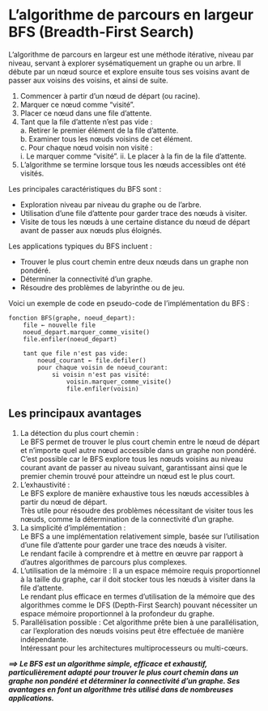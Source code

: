 # **L’algorithme de parcours en largeur BFS (Breadth-First Search)**
L’algorithme de parcours en largeur est une méthode itérative, niveau par niveau, servant à explorer sysématiquement un graphe ou un arbre. Il débute par un nœud source et explore ensuite tous ses voisins avant de passer aux voisins des voisins, et ainsi de suite.

1. Commencer à partir d’un nœud de départ (ou racine).
2. Marquer ce nœud comme “visité”.
3. Placer ce nœud dans une file d’attente.
4. Tant que la file d’attente n’est pas vide :  
   a. Retirer le premier élément de la file d’attente.  
   b. Examiner tous les nœuds voisins de cet élément.  
   c. Pour chaque nœud voisin non visité :  
        i. Le marquer comme “visité”. 
        ii. Le placer à la fin de la file d’attente.  
5. L’algorithme se termine lorsque tous les nœuds accessibles ont été visités.

Les principales caractéristiques du BFS sont :
* Exploration niveau par niveau du graphe ou de l’arbre.
* Utilisation d’une file d’attente pour garder trace des nœuds à visiter.
* Visite de tous les nœuds à une certaine distance du nœud de départ avant de passer aux nœuds plus éloignés.

Les applications typiques du BFS incluent :
* Trouver le plus court chemin entre deux nœuds dans un graphe non pondéré.
* Déterminer la connectivité d’un graphe.
* Résoudre des problèmes de labyrinthe ou de jeu.

Voici un exemple de code en pseudo-code de l’implémentation du BFS :
```ebnf
fonction BFS(graphe, noeud_depart):
    file ← nouvelle file
    noeud_depart.marquer_comme_visite()
    file.enfiler(noeud_depart)
    
    tant que file n'est pas vide:
        noeud_courant ← file.defiler()
        pour chaque voisin de noeud_courant:
            si voisin n'est pas visité:
                voisin.marquer_comme_visite()
                file.enfiler(voisin)
```
## **Les principaux avantages**
1. La détection du plus court chemin :  
    Le BFS permet de trouver le plus court chemin entre le nœud de départ et n’importe quel autre nœud accessible dans un graphe non pondéré.  
    C’est possible car le BFS explore tous les nœuds voisins au niveau courant avant de passer au niveau suivant, garantissant ainsi que le premier chemin trouvé pour atteindre un nœud est le plus court.
1. L’exhaustivité :  
    Le BFS explore de manière exhaustive tous les nœuds accessibles à partir du nœud de départ.  
    Très utile pour résoudre des problèmes nécessitant de visiter tous les nœuds, comme la détermination de la connectivité d’un graphe.
1. La simplicité d’implémentation :  
    Le BFS a une implémentation relativement simple, basée sur l’utilisation d’une file d’attente pour garder une trace des nœuds à visiter.  
    Le rendant facile à comprendre et à mettre en œuvre par rapport à d’autres algorithmes de parcours plus complexes.
1. L’utilisation de la mémoire :
    Il a un espace mémoire requis proportionnel à la taille du graphe, car il doit stocker tous les nœuds à visiter dans la file d’attente.  
    Le rendant plus efficace en termes d’utilisation de la mémoire que des algorithmes comme le DFS (Depth-First Search) pouvant nécessiter un espace mémoire proportionnel à la profondeur du graphe.
1. Parallélisation possible :
    Cet algorithme prête bien à une parallélisation, car l’exploration des nœuds voisins peut être effectuée de manière indépendante.  
    Intéressant pour les architectures multiprocesseurs ou multi-cœurs.

_**⟹ Le BFS est un algorithme simple, efficace et exhaustif, particulièrement adapté pour trouver le plus court chemin dans un graphe non pondéré et déterminer la connectivité d’un graphe. Ses avantages en font un algorithme très utilisé dans de nombreuses applications.**_